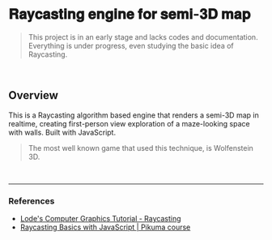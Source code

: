# 𝐑𝐚𝐲𝐜𝐚𝐬𝐭𝐢𝐧𝐠 𝐞𝐧𝐠𝐢𝐧𝐞 𝐟𝐨𝐫 𝐬𝐞𝐦𝐢-𝟑𝐃 𝐦𝐚𝐩

> This project is in an early stage and lacks codes and documentation. Everything is under progress, even studying the basic idea of Raycasting.

<br>

## Overview

This is a Raycasting algorithm based engine that renders a semi-3D map in realtime, creating first-person view exploration of a maze-looking space with walls. Built with JavaScript.

> The most well known game that used this technique, is Wolfenstein 3D.

<br>

---

### References

- [Lode's Computer Graphics Tutorial - Raycasting](https://lodev.org/cgtutor/raycasting.html)
- [Raycasting Basics with JavaScript | Pikuma course](https://courses.pikuma.com/courses/take/raycasting/lessons/7485598-introduction-and-learning-outcomes)
